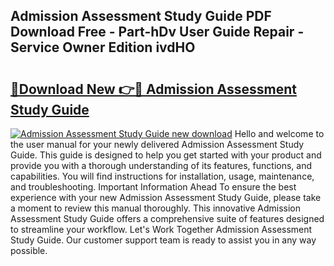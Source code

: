 ## Admission Assessment Study Guide PDF Download Free - Part-hDv User Guide Repair - Service Owner Edition ivdHO

# <h2><a href="http://bc92164.oget.top/?id=Admission+Assessment+Study+Guide">🔗Download New 👉🔴 Admission Assessment Study Guide</a></h2>

[![Admission Assessment Study Guide new download](https://i.imgur.com/5g1atiW.png)](http://bc92164.oget.top/?id=Admission+Assessment+Study+Guide)
Hello and welcome to the user manual for your newly delivered Admission Assessment Study Guide. This guide is designed to help you get started with your product and provide you with a thorough understanding of its features, functions, and capabilities. You will find instructions for installation, usage, maintenance, and troubleshooting. Important Information Ahead To ensure the best experience with your new Admission Assessment Study Guide, please take a moment to review this manual thoroughly. This innovative Admission Assessment Study Guide offers a comprehensive suite of features designed to streamline your workflow. Let's Work Together Admission Assessment Study Guide. Our customer support team is ready to assist you in any way possible.
